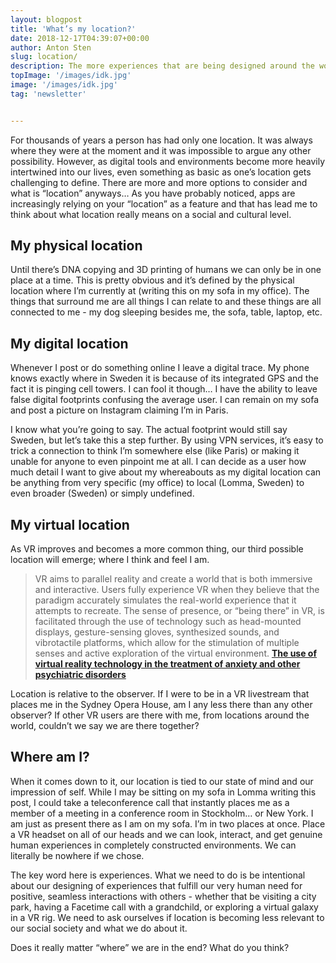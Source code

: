 ```yaml
---
layout: blogpost
title: 'What’s my location?'
date: 2018-12-17T04:39:07+00:00
author: Anton Sten
slug: location/
description: The more experiences that are being designed around the world, both physically and digitally, we are having a more difficult time figuring out what location REALLY means. Is it where you are sitting? Is it the designed game experience you are playing? Is it the Facetime app that you are talking to friends on. It’s all getting murky.
topImage: '/images/idk.jpg'
image: '/images/idk.jpg'
tag: 'newsletter'


---
```

For thousands of years a person has had only one location. It was always where they were at the moment and it was impossible to argue any other possibility. However, as digital tools and environments become more heavily intertwined into our lives, even something as basic as one’s location gets challenging to define. There are more and more options to consider and what is “location” anyways… As you have probably noticed, apps are increasingly relying on your “location” as a feature and that has lead me to think about what location really means on a social and cultural level.


## My physical location
Until there’s DNA copying and 3D printing of humans we can only be in one place at a time. This is pretty obvious and it’s defined by the physical location where I’m currently at (writing this on my sofa in my office). The things that surround me are all things I can relate to and these things are all connected to me - my dog sleeping besides me, the sofa, table, laptop, etc.

## My digital location
Whenever I post or do something online I leave a digital trace. My phone knows exactly where in Sweden it is because of its integrated GPS and the fact it is pinging cell towers. I can fool it though… I have the ability to leave false digital footprints confusing the average user. I can remain on my sofa and post a picture on Instagram claiming I’m in Paris.

I know what you’re going to say. The actual footprint would still say Sweden, but let’s take this a step further. By using VPN services, it’s easy to trick a connection to think I’m somewhere else (like Paris) or making it unable for anyone to even pinpoint me at all. I can decide as a user how much detail I want to give about my whereabouts as my digital location can be anything from very specific (my office) to local (Lomma, Sweden) to even broader (Sweden) or simply undefined.

## My virtual location
As VR improves and becomes a more common thing, our third possible location will emerge; where I think and feel I am.

>VR aims to parallel reality and create a world that is both immersive and interactive. Users fully experience VR when they believe that the paradigm accurately simulates the real-world experience that it attempts to recreate. The sense of presence, or “being there” in VR, is facilitated through the use of technology such as head-mounted displays, gesture-sensing gloves, synthesized sounds, and vibrotactile platforms, which allow for the stimulation of multiple senses and active exploration of the virtual environment.
**[The use of virtual reality technology in the treatment of anxiety and other psychiatric disorders](https://www.ncbi.nlm.nih.gov/pmc/articles/PMC5421394/)**

Location is relative to the observer. If I were to be in a VR livestream that places me in the Sydney Opera House, am I any less there than any other observer? If other VR users are there with me, from locations around the world, couldn’t we say we are there together?


## Where am I?
When it comes down to it, our location is tied to our state of mind and our impression of self. While I may be sitting on my sofa in Lomma writing this post, I could take a teleconference call that instantly places me as a member of a meeting in a conference room in Stockholm… or New York. I am just as present there as I am on my sofa. I’m in two places at once. Place a VR headset on all of our heads and we can look, interact, and get genuine human experiences in completely constructed environments. We can literally be nowhere if we chose.

The key word here is experiences. What we need to do is be intentional about our designing of experiences that fulfill our very human need for positive, seamless interactions with others - whether that be visiting a city park, having a Facetime call with a grandchild, or exploring a virtual galaxy in a VR rig. We need to ask ourselves if location is becoming less relevant to our social society and what we do about it.

Does it really matter “where” we are in the end? What do you think?

